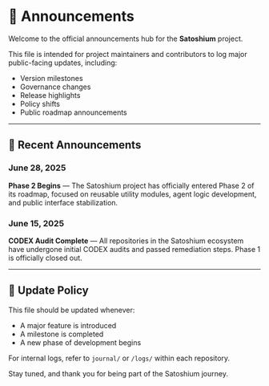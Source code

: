 # 📣 Announcements

Welcome to the official announcements hub for the **Satoshium** project.

This file is intended for project maintainers and contributors to log major public-facing updates, including:
- Version milestones
- Governance changes
- Release highlights
- Policy shifts
- Public roadmap announcements

---

## 📅 Recent Announcements

### June 28, 2025
**Phase 2 Begins** — The Satoshium project has officially entered Phase 2 of its roadmap, focused on reusable utility modules, agent logic development, and public interface stabilization.

### June 15, 2025
**CODEX Audit Complete** — All repositories in the Satoshium ecosystem have undergone initial CODEX audits and passed remediation steps. Phase 1 is officially closed out.

---

## 🔄 Update Policy

This file should be updated whenever:
- A major feature is introduced
- A milestone is completed
- A new phase of development begins

For internal logs, refer to `journal/` or `/logs/` within each repository.

Stay tuned, and thank you for being part of the Satoshium journey.
